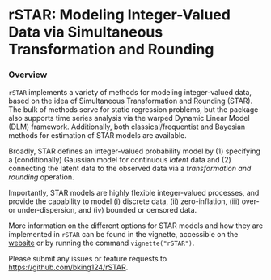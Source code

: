 
<!-- README.md is generated from README.Rmd. Please edit that file -->

# rSTAR: Modeling Integer-Valued Data via Simultaneous Transformation and Rounding

### Overview

`rSTAR` implements a variety of methods for modeling integer-valued
data, based on the idea of Simultaneous Transformation and Rounding
(STAR). The bulk of methods serve for static regression problems, but
the package also supports time series analysis via the warped Dynamic
Linear Model (DLM) framework. Additionally, both classical/frequentist
and Bayesian methods for estimation of STAR models are available.

Broadly, STAR defines an integer-valued probability model by (1)
specifying a (conditionally) Gaussian model for continuous *latent* data
and (2) connecting the latent data to the observed data via a
*transformation and rounding* operation.

Importantly, STAR models are highly flexible integer-valued processes,
and provide the capability to model (i) discrete data, (ii)
zero-inflation, (iii) over- or under-dispersion, and (iv) bounded or
censored data.

More information on the different options for STAR models and how they
are implemented in `rSTAR` can be found in the vignette, accessible on
the
[website](https://bking124.github.io/rSTAR/articles/getting-started.html)
or by running the command `vignette("rSTAR")`.

Please submit any issues or feature requests to
<https://github.com/bking124/rSTAR>.
